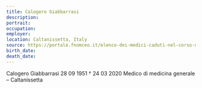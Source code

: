 ```yaml
---
title: Calogero Giabbarrasi
description: 
portrait: 
occupation: 
employer: 
location: Caltanissetta, Italy
source: https://portale.fnomceo.it/elenco-dei-medici-caduti-nel-corso-dellepidemia-di-covid-19/, https://www.ilfattonisseno.it/wp-content/uploads/2020/03/Screenshot_20200325_121648.jpg
birth_date: 
death_date: 
---
```



Calogero Giabbarrasi 28 09 1951 † 24 03 2020
Medico di medicina generale – Caltanissetta
